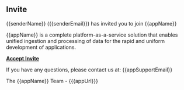 ## Invite

{{senderName}} ({{senderEmail}}) has invited you to join {{appName}}

{{appName}} is a complete platform-as-a-service solution that enables unified ingestion and processing of data for the rapid and uniform development of applications.

**[Accept Invite]({{{appUrl}}}/accept-invite?token={{token}})**

If you have any questions, please contact us at: {{appSupportEmail}}

The {{appName}} Team - {{{appUrl}}}
